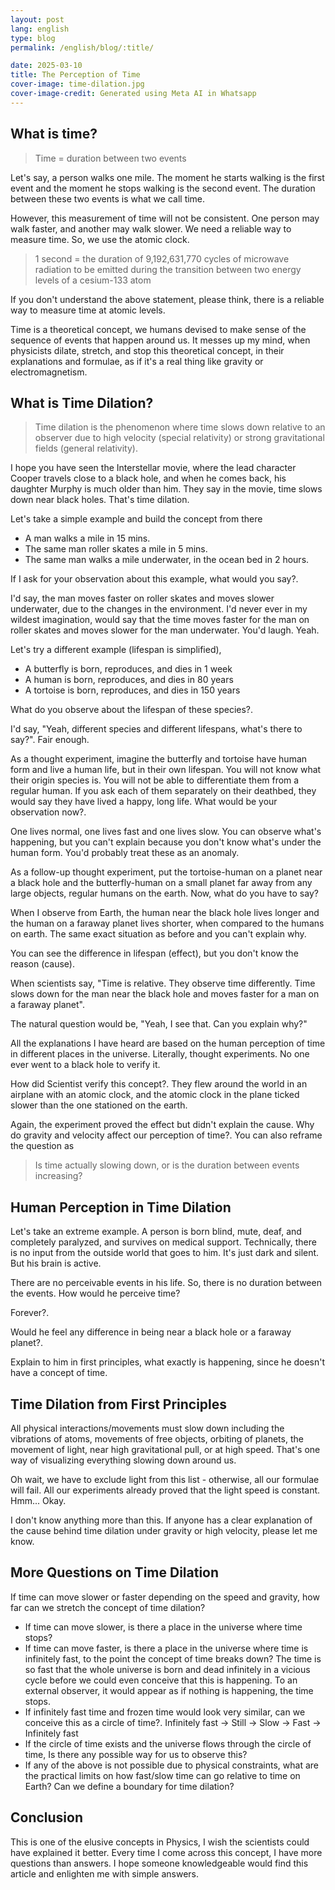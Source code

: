 ```yaml
---
layout: post
lang: english
type: blog
permalink: /english/blog/:title/

date: 2025-03-10
title: The Perception of Time
cover-image: time-dilation.jpg
cover-image-credit: Generated using Meta AI in Whatsapp
---
```


## What is time?

> Time = duration between two events

Let's say, a person walks one mile. The moment he starts walking is the first event and the moment he stops walking is the second event. The duration between these two events is what we call time.

However, this measurement of time will not be consistent. One person may walk faster, and another may walk slower. We need a reliable way to measure time. So, we use the atomic clock.

> 1 second = the duration of 9,192,631,770 cycles of microwave radiation to be emitted during the transition between two energy levels of a cesium-133 atom

If you don't understand the above statement, please think, there is a reliable way to measure time at atomic levels.

Time is a theoretical concept, we humans devised to make sense of the sequence of events that happen around us. It messes up my mind, when physicists dilate, stretch, and stop this theoretical concept, in their explanations and formulae, as if it's a real thing like gravity or electromagnetism.

## What is Time Dilation?

> Time dilation is the phenomenon where time slows down relative to an observer due to high velocity (special relativity) or strong gravitational fields (general relativity).

I hope you have seen the Interstellar movie, where the lead character Cooper travels close to a black hole, and when he comes back, his daughter Murphy is much older than him. They say in the movie, time slows down near black holes. That's time dilation.

Let's take a simple example and build the concept from there

- A man walks a mile in 15 mins.
- The same man roller skates a mile in 5 mins.
- The same man walks a mile underwater, in the ocean bed in 2 hours.

If I ask for your observation about this example, what would you say?.

I'd say, the man moves faster on roller skates and moves slower underwater, due to the changes in the environment. I'd never ever in my wildest imagination, would say that the time moves faster for the man on roller skates and moves slower for the man underwater. You'd laugh. Yeah.

Let's try a different example (lifespan is simplified),

- A butterfly is born, reproduces, and dies in 1 week
- A human is born, reproduces, and dies in 80 years
- A tortoise is born, reproduces, and dies in 150 years

What do you observe about the lifespan of these species?.

I'd say, "Yeah, different species and different lifespans, what's there to say?". Fair enough.

As a thought experiment, imagine the butterfly and tortoise have human form and live a human life, but in their own lifespan. You will not know what their origin species is. You will not be able to differentiate them from a regular human. If you ask each of them separately on their deathbed, they would say they have lived a happy, long life. What would be your observation now?.

One lives normal, one lives fast and one lives slow. You can observe what's happening, but you can't explain because you don't know what's under the human form. You'd probably treat these as an anomaly.

As a follow-up thought experiment, put the tortoise-human on a planet near a black hole and the butterfly-human on a small planet far away from any large objects, regular humans on the earth. Now, what do you have to say?

When I observe from Earth, the human near the black hole lives longer and the human on a faraway planet lives shorter, when compared to the humans on earth. The same exact situation as before and you can't explain why.

You can see the difference in lifespan (effect), but you don't know the reason (cause).

When scientists say, "Time is relative. They observe time differently. Time slows down for the man near the black hole and moves faster for a man on a faraway planet".

The natural question would be, "Yeah, I see that. Can you explain why?"

All the explanations I have heard are based on the human perception of time in different places in the universe. Literally, thought experiments. No one ever went to a black hole to verify it.

How did Scientist verify this concept?. They flew around the world in an airplane with an atomic clock, and the atomic clock in the plane ticked slower than the one stationed on the earth.

Again, the experiment proved the effect but didn't explain the cause. Why do gravity and velocity affect our perception of time?. You can also reframe the question as

> Is time actually slowing down, or is the duration between events increasing?

## Human Perception in Time Dilation

Let's take an extreme example. A person is born blind, mute, deaf, and completely paralyzed, and survives on medical support. Technically, there is no input from the outside world that goes to him. It's just dark and silent. But his brain is active.

There are no perceivable events in his life. So, there is no duration between the events. How would he perceive time?

Forever?.

Would he feel any difference in being near a black hole or a faraway planet?.

Explain to him in first principles, what exactly is happening, since he doesn't have a concept of time.

## Time Dilation from First Principles

All physical interactions/movements must slow down including the vibrations of atoms, movements of free objects, orbiting of planets, the movement of light, near high gravitational pull, or at high speed. That's one way of visualizing everything slowing down around us.

Oh wait, we have to exclude light from this list - otherwise, all our formulae will fail. All our experiments already proved that the light speed is constant. Hmm... Okay.

I don't know anything more than this. If anyone has a clear explanation of the cause behind time dilation under gravity or high velocity, please let me know.

## More Questions on Time Dilation

If time can move slower or faster depending on the speed and gravity, how far can we stretch the concept of time dilation?

- If time can move slower, is there a place in the universe where time stops?
- If time can move faster, is there a place in the universe where time is infinitely fast, to the point the concept of time breaks down? The time is so fast that the whole universe is born and dead infinitely in a vicious cycle before we could even conceive that this is happening. To an external observer, it would appear as if nothing is happening, the time stops.
- If infinitely fast time and frozen time would look very similar, can we conceive this as a circle of time?. Infinitely fast -> Still -> Slow -> Fast -> Infinitely fast
- If the circle of time exists and the universe flows through the circle of time, Is there any possible way for us to observe this?
- If any of the above is not possible due to physical constraints, what are the practical limits on how fast/slow time can go relative to time on Earth? Can we define a boundary for time dilation?

## Conclusion

This is one of the elusive concepts in Physics, I wish the scientists could have explained it better. Every time I come across this concept, I have more questions than answers. I hope someone knowledgeable would find this article and enlighten me with simple answers.
